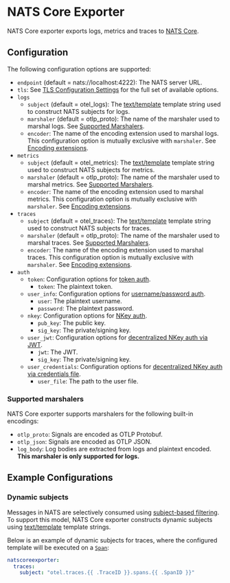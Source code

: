 # NATS Core Exporter

<!-- status autogenerated section -->
<!-- end autogenerated section -->

NATS Core exporter exports logs, metrics and traces to [NATS Core](https://docs.nats.io/).

## Configuration

The following configuration options are supported:

- `endpoint` (default = nats://localhost:4222): The NATS server URL.
- `tls`: See [TLS Configuration Settings](https://github.com/open-telemetry/opentelemetry-collector/blob/main/config/configtls/README.md) for the full set of available options.
- `logs`
  - `subject` (default = otel_logs): The [text/template](https://pkg.go.dev/text/template) template string used to construct NATS subjects for logs.
  - `marshaler` (default = otlp_proto): The name of the marshaler used to marshal logs. See [Supported Marshalers](#supported-marshalers).
  - `encoder`: The name of the encoding extension used to marshal logs. This configuration option is mutually exclusive with `marshaler`. See [Encoding extensions](https://github.com/open-telemetry/opentelemetry-collector-contrib/blob/main/extension/encoding/README.md).
- `metrics`
  - `subject` (default = otel_metrics): The [text/template](https://pkg.go.dev/text/template) template string used to construct NATS subjects for metrics.
  - `marshaler` (default = otlp_proto): The name of the marshaler used to marshal metrics. See [Supported Marshalers](#supported-marshalers).
  - `encoder`: The name of the encoding extension used to marshal metrics. This configuration option is mutually exclusive with `marshaler`. See [Encoding extensions](https://github.com/open-telemetry/opentelemetry-collector-contrib/blob/main/extension/encoding/README.md).
- `traces`
  - `subject` (default = otel_traces): The [text/template](https://pkg.go.dev/text/template) template string used to construct NATS subjects for traces.
  - `marshaler` (default = otlp_proto): The name of the marshaler used to marshal traces. See [Supported Marshalers](#supported-marshalers).
  - `encoder`: The name of the encoding extension used to marshal traces. This configuration option is mutually exclusive with `marshaler`. See [Encoding extensions](https://github.com/open-telemetry/opentelemetry-collector-contrib/blob/main/extension/encoding/README.md).
- `auth`
  - `token`: Configuration options for [token auth](https://docs.nats.io/running-a-nats-service/configuration/securing_nats/auth_intro/tokens).
    - `token`: The plaintext token.
  - `user_info`: Configuration options for [username/password auth](https://docs.nats.io/running-a-nats-service/configuration/securing_nats/auth_intro/username_password).
    - `user`: The plaintext username.
    - `password`: The plaintext password.
  - `nkey`: Configuration options for [NKey auth](https://docs.nats.io/running-a-nats-service/configuration/securing_nats/auth_intro/nkey_auth).
    - `pub_key`: The public key.
    - `sig_key`: The private/signing key.
  - `user_jwt`: Configuration options for [decentralized NKey auth via JWT](https://docs.nats.io/running-a-nats-service/configuration/securing_nats/auth_intro/jwt).
    - `jwt`: The JWT.
    - `sig_key`: The private/signing key.
  - `user_credentials`: Configuration options for [decentralized NKey auth via credentials file](https://docs.nats.io/using-nats/developer/connecting/creds).
    - `user_file`: The path to the user file.

### Supported marshalers

NATS Core exporter supports marshalers for the following built-in encodings:

- `otlp_proto`: Signals are encoded as OTLP Protobuf.
- `otlp_json`: Signals are encoded as OTLP JSON.
- `log_body`: Log bodies are extracted from logs and plaintext encoded. **This marshaler is only supported for logs.**

## Example Configurations

### Dynamic subjects

Messages in NATS are selectively consumed using [subject-based filtering](https://docs.nats.io/nats-concepts/subjects#subject-based-filtering-and-security). To support this model, NATS Core exporter constructs dynamic subjects using [text/template](https://pkg.go.dev/text/template) template strings.

Below is an example of dynamic subjects for traces, where the configured template will be executed on a [`Span`](https://pkg.go.dev/go.opentelemetry.io/collector/pdata/internal/data/protogen/trace/v1#Span):

```yaml
natscoreexporter:
  traces:
    subject: "otel.traces.{{ .TraceID }}.spans.{{ .SpanID }}"
```
